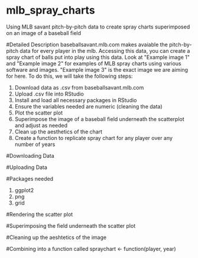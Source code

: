 # mlb_spray_charts
Using MLB savant pitch-by-pitch data to create spray charts superimposed on an image of a baseball field

#Detailed Description
baseballsavant.mlb.com makes avaiable the pitch-by-pitch data for every player in the mlb. Accessing this data, you can create a spray chart of balls put into play using this data. Look at "Example image 1" and "Example image 2" for examples of MLB spray charts using various software and images. "Example image 3" is the exact image we are aiming for here. To do this, we will take the following steps: 

  1. Download data as .csv from baseballsavant.mlb.com
  2. Upload .csv file into RStudio
  3. Install and load all necessary packages in RStudio
  4. Ensure the variables needed are numeric (cleaning the data)
  5. Plot the scatter plot
  6. Superimpose the image of a baseball field underneath the scatterplot and adjust as needed
  8. Clean up the aesthetics of the chart
  7. Create a function to replicate spray chart for any player over any number of years


#Downloading Data

#Uploading Data

#Packages needed
1. ggplot2
2. png
3. grid

#Rendering the scatter plot

#Superimposing the field underneath the scatter plot

#Cleaning up the aeshtetics of the image

#Combining into a function called spraychart <- function(player, year)
